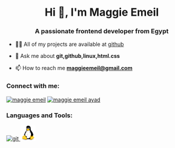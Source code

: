 <h1 align="center">Hi 👋, I'm Maggie Emeil</h1>
<h3 align="center">A passionate frontend developer from Egypt</h3>

- 👨‍💻 All of my projects are available at [github](github)

- 💬 Ask me about **git,github,linux,html.css**

- 📫 How to reach me **maggieemeil@gmail.com**

<h3 align="left">Connect with me:</h3>
<p align="left">
<a href="https://linkedin.com/in/maggie emeil" target="blank"><img align="center" src="https://raw.githubusercontent.com/rahuldkjain/github-profile-readme-generator/master/src/images/icons/Social/linked-in-alt.svg" alt="maggie emeil" height="30" width="40" /></a>
<a href="https://fb.com/maggie emeil ayad" target="blank"><img align="center" src="https://raw.githubusercontent.com/rahuldkjain/github-profile-readme-generator/master/src/images/icons/Social/facebook.svg" alt="maggie emeil ayad" height="30" width="40" /></a>
</p>

<h3 align="left">Languages and Tools:</h3>
<p align="left"> <a href="https://git-scm.com/" target="_blank" rel="noreferrer"> <img src="https://www.vectorlogo.zone/logos/git-scm/git-scm-icon.svg" alt="git" width="40" height="40"/> </a> <a href="https://www.linux.org/" target="_blank" rel="noreferrer"> <img src="https://raw.githubusercontent.com/devicons/devicon/master/icons/linux/linux-original.svg" alt="linux" width="40" height="40"/> </a> </p>

